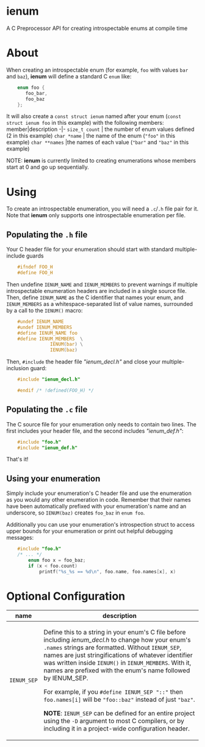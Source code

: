 # ienum #

A C Preprocessor API for creating introspectable enums at compile time

# About #

When creating an introspectable enum (for example, `foo` with values `bar` and `baz`), **ienum** will define a standard C `enum` like:
```C
    enum foo {
       foo_bar,
       foo_baz
    };
```

It will also create a `const struct ienum` named after your enum (`const struct ienum foo` in this example) with the following members:
member|description
-|-
`size_t count` | the number of enum values defined (2 in this example)
`char *name` | the name of the enum (`"foo"` in this example)
`char **names` |the names of each value (`"bar"` and `"baz"` in this example)

NOTE: **ienum** is currently limited to creating enumerations whose members start at 0 and go up sequentially.

[//]: # (This is because names in the names array are looked up by value and populated sequentially. We might need to grow a hash table implementation if we wanted more flexibility around this without either risking massive amounts of wasted space or name lookups that are linear on the value being looked up.)

# Using #

To create an introspectable enumeration, you will need a `.c`/`.h` file pair for it. Note that **ienum** only supports one introspectable enumeration per file.

## Populating the `.h` file ##

Your C header file for your enumeration should start with standard multiple-include guards
```C
    #ifndef FOO_H
    #define FOO_H
```

Then undefine `IENUM_NAME` and `IENUM_MEMBERS` to prevent warnings if multiple introspectable enumeration headers are included in a single source file. Then, define `IENUM_NAME` as the C identifier that names your enum, and `IENUM_MEMBERS` as a whitespace-separated list of value names, surrounded by a call to the `IENUM()` macro:
```C
    #undef IENUM_NAME
    #undef IENUM_MEMBERS
    #define IENUM_NAME foo
    #define IENUM_MEMBERS  \
                IENUM(bar) \
                IENUM(baz)
```

Then, `#include` the header file *"ienum_decl.h"* and close your multiple-inclusion guard:
```C
    #include "ienum_decl.h"

    #endif /* !defined(FOO_H) */
```

## Populating the `.c` file ##

The C source file for your enumeration only needs to contain two lines. The first includes your header file, and the second includes *"ienum_def.h"*:
```C
    #include "foo.h"
    #include "ienum_def.h"
```

That's it!

## Using your enumeration ##

Simply include your enumeration's C header file and use the enumeration as you would any other enumeration in code. Remember that their names have been automatically prefixed with your enumeration's name and an underscore, so `IENUM(baz)` creates `foo_baz` in `enum foo`.

Additionally you can use your enumeration's introspection struct to access upper bounds for your enumeration or print out helpful debugging messages:
```C
    #include "foo.h"
    /* ... */
        enum foo x = foo_baz;
        if (x < foo.count)
            printf("%s_%s == %d\n", foo.name, foo.names[x], x)
```

# Optional Configuration #

name|description
-|-
`IENUM_SEP`|<p>Define this to a string in your enum's C file before including *ienum_decl.h* to change how your enum's `.names` strings are formatted. Without `IENUM_SEP`, names are just stringifications of whatever identifier was written inside `IENUM()` in `IENUM_MEMBERS`. With it, names are prefixed with the enum's name followed by IENUM_SEP.<p>For example, if you `#define IENUM_SEP "::"` then `foo.names[i]` will be `"foo::baz"` instead of just `"baz"`.<p>**NOTE**: `IENUM_SEP` can be defined for an entire project using the `-D` argument to most C compilers, or by including it in a project-wide configuration header.
